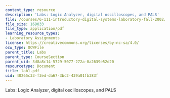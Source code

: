 ```yaml
---
content_type: resource
description: 'Labs: Logic Analyzer, digital oscilloscopes, and PALS'
file: /courses/6-111-introductory-digital-systems-laboratory-fall-2002/40265c33f3edda673bc2439a01fb383f_lab1.pdf
file_size: 169033
file_type: application/pdf
learning_resource_types:
- Laboratory Assignments
license: https://creativecommons.org/licenses/by-nc-sa/4.0/
ocw_type: OCWFile
parent_title: Labs
parent_type: CourseSection
parent_uid: 3d8a8c14-5729-5077-272a-0a2639e52d20
resourcetype: Document
title: lab1.pdf
uid: 40265c33-f3ed-da67-3bc2-439a01fb383f
---
```

Labs: Logic Analyzer, digital oscilloscopes, and PALS